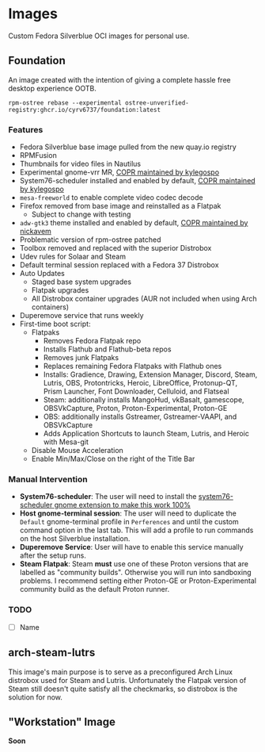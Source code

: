 # Images

Custom Fedora Silverblue OCI images for personal use.

## Foundation

An image created with the intention of giving a complete hassle free desktop experience OOTB.

```
rpm-ostree rebase --experimental ostree-unverified-registry:ghcr.io/cyrv6737/foundation:latest
```

### Features

- Fedora Silverblue base image pulled from the new quay.io registry
- RPMFusion
- Thumbnails for video files in Nautilus
- Experimental gnome-vrr MR, [COPR maintained by kylegospo](https://copr.fedorainfracloud.org/coprs/kylegospo/gnome-vrr/)
- System76-scheduler installed and enabled by default, [COPR maintained by kylegospo](https://copr.fedorainfracloud.org/coprs/kylegospo/system76-scheduler/)
- `mesa-freeworld` to enable complete video codec decode
- Firefox removed from base image and reinstalled as a Flatpak
  - Subject to change with testing
- `adw-gtk3` theme installed and enabled by default, [COPR maintained by nickavem](https://copr.fedorainfracloud.org/coprs/nickavem/adw-gtk3/)
- Problematic version of rpm-ostree patched
- Toolbox removed and replaced with the superior Distrobox
- Udev rules for Solaar and Steam
- Default terminal session replaced with a Fedora 37 Distrobox
- Auto Updates
  - Staged base system upgrades
  - Flatpak upgrades
  - All Distrobox container upgrades (AUR not included when using Arch containers)
- Duperemove service that runs weekly
- First-time boot script:
  - Flatpaks
    - Removes Fedora Flatpak repo
    - Installs Flathub and Flathub-beta repos
    - Removes junk Flatpaks
    - Replaces remaining Fedora Flatpaks with Flathub ones
    - Installs: Gradience, Drawing, Extension Manager, Discord, Steam, Lutris, OBS, Protontricks, Heroic, LibreOffice, Protonup-QT, Prism Launcher, Font Downloader, Celluloid, and Flatseal
    - Steam: additionally installs MangoHud, vkBasalt, gamescope, OBSVkCapture, Proton, Proton-Experimental, Proton-GE
    - OBS: additionally installs Gstreamer, Gstreamer-VAAPI, and OBSVkCapture
    - Adds Application Shortcuts to launch Steam, Lutris, and Heroic with Mesa-git
  - Disable Mouse Acceleration
  - Enable Min/Max/Close on the right of the Title Bar


### Manual Intervention

- **System76-scheduler**: The user will need to install the [system76-scheduler gnome extension to make this work 100%](https://extensions.gnome.org/extension/4854/system76-scheduler/)
- **Host gnome-terminal session**: The user will need to duplicate the `Default` gnome-terminal profile in `Perferences` and until the custom command option in the last tab. This will add a profile to run commands on the host Silverblue installation.
- **Duperemove Service**: User will have to enable this service manually after the setup runs.
- **Steam Flatpak**: Steam **must** use one of these Proton versions that are labelled as "community builds". Otherwise you will run into sandboxing problems. I recommend setting either Proton-GE or Proton-Experimental community build as the default Proton runner.

### TODO
- [ ] Name


## arch-steam-lutrs

This image's main purpose is to serve as a preconfigured Arch Linux distrobox used for Steam and Lutris. Unfortunately the Flatpak version of Steam still doesn't quite satisfy all the checkmarks, so distrobox is the solution for now.

## "Workstation" Image

**Soon**
